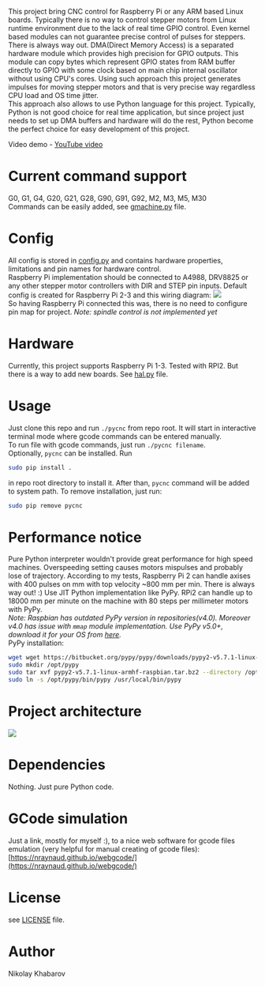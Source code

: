This project bring CNC control for Raspberry Pi or any ARM based Linux boards.
Typically there is no way to control stepper motors from Linux runtime
environment due to the lack of real time GPIO control. Even kernel based
modules can not guarantee precise control of pulses for steppers. There is
always way out. DMA(Direct Memory Access) is a separated hardware module which
provides high precision for GPIO outputs. This module can copy bytes which
represent GPIO states from RAM buffer directly to GPIO with some clock based
on main chip internal oscillator without using CPU's cores. Using such approach
this project generates impulses for moving stepper motors and that is very
precise way regardless CPU load and OS time jitter.  
This approach also allows to use Python language for this project. Typically,
Python is not good choice for real time application, but since project just
needs to set up DMA buffers and hardware will do the rest, Python become the
perfect choice for easy development of this project.

Video demo - [YouTube video](https://youtu.be/vcedo59raS4)

# Current command support
G0, G1, G4, G20, G21, G28, G90, G91, G92, M2, M3, M5, M30  
Commands can be easily added, see [gmachine.py](./cnc/gmachine.py) file.

# Config
All config is stored in [config.py](./cnc/config.py) and contains hardware
properties, limitations and pin names for hardware control.  
Raspberry Pi implementation should be connected to A4988, DRV8825 or any other
stepper motor controllers with DIR and STEP pin inputs.
Default config is created for Raspberry Pi 2-3 and this wiring diagram:
![](https://cloud.githubusercontent.com/assets/8740775/26024664/bc13d5a6-37de-11e7-98ed-9391109fcfd0.jpg)  
So having Raspberry Pi connected this was, there is no need to configure
pin map for project.
_Note: spindle control is not implemented yet_  

# Hardware
Currently, this project supports Raspberry Pi 1-3. Tested with RPI2. But there
is a way to add new boards. See [hal.py](./cnc/hal.py) file.

# Usage
Just clone this repo and run `./pycnc` from repo root. It will start in
interactive terminal mode where gcode commands can be entered manually.  
To run file with gcode commands, just run `./pycnc filename`.  
Optionally, `pycnc` can be installed. Run
```bash
sudo pip install .
```
in repo root directory to install it. After than, `pycnc` command will be added
to system path. To remove installation, just run:
```bash
sudo pip remove pycnc
```

# Performance notice
Pure Python interpreter wouldn't provide great performance for high speed
machines. Overspeeding setting causes motors mispulses and probably lose of
trajectory. According to my tests, Raspberry Pi 2 can handle axises with 400
 pulses on mm with top velocity ~800 mm per min. There is always way out! :)
Use JIT Python implementation like PyPy. RPi2 can handle up to 18000 mm per
minute on the machine with 80 steps per millimeter motors with PyPy.  
_Note: Raspbian has outdated PyPy version in repositories(v4.0). Moreover v4.0
has issue with `mmap` module implementation. Use PyPy v5.0+, download it for
your OS from [here](https://pypy.org/download.html)._  
PyPy installation:
```bash
wget wget https://bitbucket.org/pypy/pypy/downloads/pypy2-v5.7.1-linux-armhf-raspbian.tar.bz2
sudo mkdir /opt/pypy
sudo tar xvf pypy2-v5.7.1-linux-armhf-raspbian.tar.bz2 --directory /opt/pypy/ --strip-components=1
sudo ln -s /opt/pypy/bin/pypy /usr/local/bin/pypy
```

# Project architecture
![](https://cloud.githubusercontent.com/assets/8740775/26027974/38cc80ac-3820-11e7-8fde-9cf106d77db5.png)

# Dependencies
Nothing. Just pure Python code.

# GCode simulation
Just a link, mostly for myself :), to a nice web software for gcode files
emulation (very helpful for manual creating of gcode files):
[https://nraynaud.github.io/webgcode/](https://nraynaud.github.io/webgcode/)

# License
see [LICENSE](./LICENSE) file.

# Author
Nikolay Khabarov

